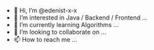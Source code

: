 - 👋 Hi, I’m @edenist-x-x
- 👀 I’m interested in Java / Backend / Frontend ...
- 🌱 I’m currently learning Algorithms ...
- 💞️ I’m looking to collaborate on ...
- 📫 How to reach me ...

<!---
edenist-x-x/edenist-x-x is a ✨ special ✨ repository because its `README.md` (this file) appears on your GitHub profile.
You can click the Preview link to take a look at your changes.
--->
